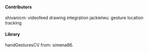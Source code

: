 #### Contributors
shivanicm: videofeed drawing integration
jackielwu: gesture location tracking
  		  
#### Library
handGesturesCV from: simena86.
